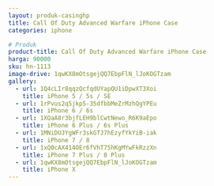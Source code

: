 ```yaml
---
layout: produk-casinghp
title: Call Of Duty Advanced Warfare iPhone Case
categories: iphone

# Produk
product-title: Call Of Duty Advanced Warfare iPhone Case
harga: 90000
sku: hn-1113
image-drive: 1qwKX8mOtsgejQQ7EbpFlN_lJoKOGTzam
gallery:
  - url: 1Q4cLIr8qqzQcfqdUYapQU1iDpwXT3Xoi
    title: iPhone 5 / 5s / SE
  - url: 1rPvus2q5jkp5-35dfbbMeZrMzhQgYPEu
    title: iPhone 6 / 6s
  - url: 1XQaA8r3bjfLEH9blCwtNewo_R6K9aEpo
    title: iPhone 6 Plus / 6s Plus
  - url: 1MNiDUJYgWFr3skGTJ7hEzyfYkYiB-iak
    title: iPhone 7 / 8
  - url: 1xQ0cAX414OEr6fVhT75hKgMYwFkRzzXn
    title: iPhone 7 Plus / 8 Plus
  - url: 1qwKX8mOtsgejQQ7EbpFlN_lJoKOGTzam
    title: iPhone X
---
```

